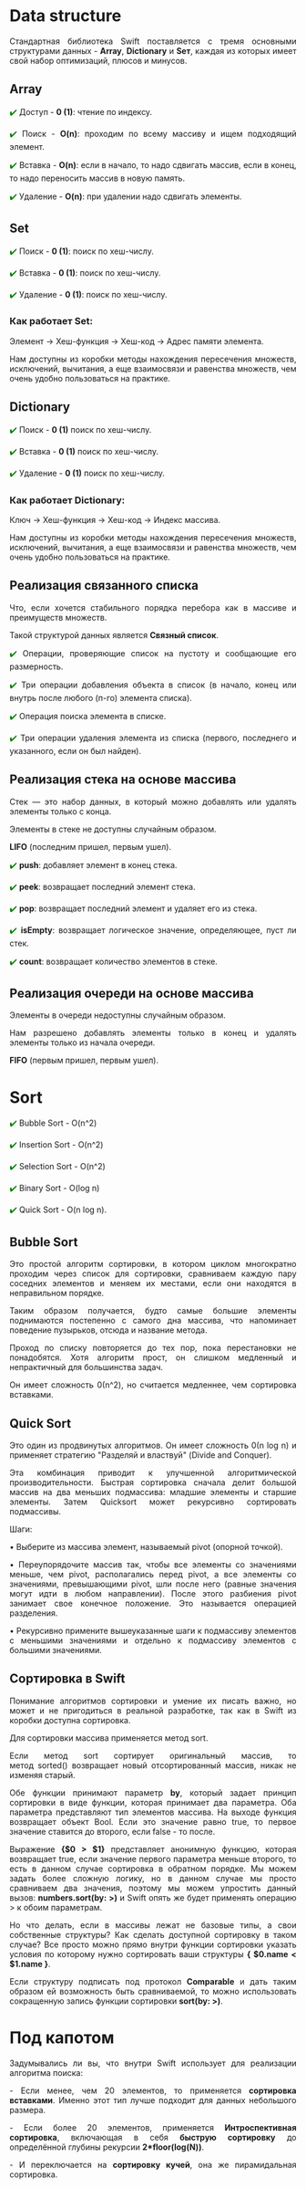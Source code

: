 # Data structure

<p align="justify"> Стандартная библиотека Swift поставляется с тремя основными структурами данных - <b>Array</b>, <b>Dictionary</b> и <b>Sет</b>, каждая из которых имеет свой набор оптимизаций, плюсов и минусов.</p>

## Array
<p align="justify"><font color="green">✔️</font> Доступ - <b>0 (1)</b>: чтение по индексу.</p>
<p align="justify"><font color="green">✔️</font> Поиск - <b>O(n)</b>: проходим по всему массиву и ищем подходящий элемент.</p>
<p align="justify"><font color="green">✔️</font> Вставка - <b>O(n)</b>: если в начало, то надо сдвигать массив, если в конец, то надо переносить массив в новую память.</p>
<p align="justify"><font color="green">✔️</font> Удаление - <b>O(n)</b>: при удалении надо сдвигать элементы.</p>

## Set
<p align="justify"><font color="green">✔️</font> Поиск - <b>0 (1)</b>: поиск по хеш-числу.</p>
<p align="justify"><font color="green">✔️</font> Вставка - <b>0 (1)</b>: поиск по хеш-числу.</p>
<p align="justify"><font color="green">✔️</font> Удаление - <b>0 (1)</b>: поиск по хеш-числу.</p>

### Как работает Set:
<p align="justify">Элемент → Хеш-функция → Хеш-код → Адрес памяти элемента.</p>
<p align="justify">Нам доступны из коробки методы нахождения пересечения множеств, исключений, вычитания, а еще взаимосвязи и равенства множеств, чем очень удобно пользоваться на практике.</p>

## Dictionary
<p align="justify"><font color="green">✔️</font> Поиск - <b>0 (1)</b> поиск по хеш-числу.</p>
<p align="justify"><font color="green">✔️</font> Вставка - <b>0 (1)</b> поиск по хеш-числу.</p>
<p align="justify"><font color="green">✔️</font> Удаление - <b>0 (1)</b> поиск по хеш-числу.</p>

### Как работает Dictionary:
<p align="justify">Ключ → Хеш-функция → Хеш-код → Индекс массива.</p>
<p align="justify">Нам доступны из коробки методы нахождения пересечения множеств, исключений, вычитания, а еще взаимосвязи и равенства множеств, чем очень удобно пользоваться на практике.</p>

## Реализация связанного списка
<p align="justify">Что, если хочется стабильного порядка перебора как в массиве и преимуществ множеств.</p>
<p align="justify">Такой структурой данных является <b>Связный список</b>.</p>
<p align="justify"><font color="green">✔️</font> Операции, проверяющие список на пустоту и сообщающие его размерность.</p>
<p align="justify"><font color="green">✔️</font> Три операции добавления объекта в список (в начало, конец или внутрь после любого (п-го) элемента списка).</p>
<p align="justify"><font color="green">✔️</font> Операция поиска элемента в списке.</p>
<p align="justify"><font color="green">✔️</font> Три операции удаления элемента из списка (первого, последнего и указанного, если он был найден).</p>

## Реализация стека на основе массива
<p align="justify">Стек — это набор данных, в который можно добавлять или удалять элементы только с конца.</p>
<p align="justify">Элементы в стеке не доступны случайным образом.</p>
<p align="justify"><b>LIFO</b> (последним пришел, первым ушел).</p>
<p align="justify"><font color="green">✔️</font> <b>push</b>: добавляет элемент в конец стека.</p>
<p align="justify"><font color="green">✔️</font> <b>peek</b>: возвращает последний элемент стека.</p>
<p align="justify"><font color="green">✔️</font> <b>pop</b>: возвращает последний элемент и удаляет его из стека.</p>
<p align="justify"><font color="green">✔️</font> <b>isEmpty</b>: возвращает логическое значение, определяющее, пуст ли стек.</p>
<p align="justify"><font color="green">✔️</font> <b>count</b>: возвращает количество элементов в стеке.</p>

## Реализация очереди на основе массива
<p align="justify">Элементы в очереди недоступны случайным образом.</p>
<p align="justify">Нам разрешено добавлять элементы только в конец и удалять элементы только из начала очереди.</p>
<p align="justify"><b>FIFO</b> (первым пришел, первым ушел).</p>

# Sort
<p align="justify"><font color="green">✔️</font> Bubble Sort - O(n^2)</p>
<p align="justify"><font color="green">✔️</font> Insertion Sort - O(n^2)</p>
<p align="justify"><font color="green">✔️</font> Selection Sort - O(n^2)</p>
<p align="justify"><font color="green">✔️</font> Binary Sort - O(log n)</p>
<p align="justify"><font color="green">✔️</font> Quick Sort - O(n log n).</p>

## Bubble Sort
<p align="justify">Это простой алгоритм сортировки, в котором циклом многократно проходим через список для сортировки, сравниваем каждую пару соседних элементов и меняем их местами, если они находятся в неправильном порядке.</p>
<p align="justify">Таким образом получается, будто самые большие элементы поднимаются постепенно с самого дна массива, что напоминает поведение пузырьков, отсюда и название метода.</p>
<p align="justify">Проход по списку повторяется до тех пор, пока перестановки не понадобятся. Хотя алгоритм прост, он слишком медленный и непрактичный для большинства задач.</p>
<p align="justify">Он имеет сложность 0(n^2), но считается медленнее, чем сортировка вставками.</p>

## Quick Sort
<p align="justify">Это один из продвинутых алгоритмов. Он имеет сложность 0(n log n) и применяет стратегию "Разделяй и властвуй" (Divide and Conquer).</p>
<p align="justify">Эта комбинация приводит к улучшенной алгоритмической производительности. Быстрая сортировка сначала делит большой массив на два меньших подмассива: младшие элементы и старшие элементы. Затем Quicksort может рекурсивно сортировать подмассивы.</p>
Шаги:
<p align="justify">• Выберите из массива элемент, называемый pivot (опорной точкой).</p>
<p align="justify">• Переупорядочите массив так, чтобы все элементы со значениями меньше, чем pivot, располагались перед pivot, a все элементы со значениями, превышающими pivot, шли после него (равные значения могут идти в любом направлении). После этого разбиения pivot занимает свое конечное положение. Это называется операцией разделения.</p>
<p align="justify">• Рекурсивно примените вышеуказанные шаги к подмассиву элементов с меньшими значениями и отдельно к подмассиву элементов с большими значениями.</p>

## Сортировка в Swift
<p align="justify">Понимание алгоритмов сортировки и умение их писать важно, но может и не пригодиться в реальной разработке, так как в Swift из коробки доступна сортировка.</p>
<p align="justify">Для сортировки массива применяется метод sort.</p>
<p align="justify">Если метод sort сортирует оригинальный массив, то метод sorted() возвращает новый отсортированный массив, никак не изменяя старый.</p>
<p align="justify">Обе функции принимают параметр <b>by</b>, который задает принцип сортировки в виде функции, которая принимает два параметра. Оба параметра представляют тип элементов массива. На выходе функция возвращает объект Bool. Если это значение равно true, то первое значение ставится до второго, если false - то после.</p>
<p align="justify">Выражение <b>{$0 > $1}</b> представляет анонимную функцию, которая возвращает true, если значение первого параметра меньше второго, то есть в данном случае сортировка в обратном порядке. Мы можем задать более сложную логику, но в данном случае мы просто сравниваем два значения, поэтому мы можем упростить данный вызов: <b>numbers.sort(by: >)</b> и Swift опять же будет применять операцию > к обоим параметрам.</p>
<p align="justify">Но что делать, если в массивы лежат не базовые типы, а свои собственные структуры? Как сделать доступной сортировку в таком случае? Все просто можно прямо внутри функции сортировки указать условия по которому нужно сортировать ваши структуры <b>{ $0.name < $1.name }</b>.</p>
<p align="justify">Если структуру подписать под протокол <b>Comparable</b> и дать таким образом ей возможность быть сравниваемой, то можно использовать сокращенную запись функции сортировки <b>sort(by: >)</b>.</p>

# Под капотом
<p align="justify">Задумывались ли вы, что внутри Swift использует для реализации алгоритма поиска:</p>
<p align="justify"> - Если менее, чем 20 элементов, то применяется <b>сортировка вставками</b>. Именно этот тип лучше подходит для данных небольшого размера.</p>
<p align="justify"> - Если более 20 элементов, применяется <b>Интроспективная сортировка</b>, включающая в себя <b>быструю сортировку</b> до определённой глубины рекурсии <b>2*floor(log(N))</b>.</p>
<p align="justify"> - И переключается на <b>сортировку кучей</b>, она же пирамидальная сортировка.</p>
